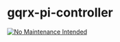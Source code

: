# gqrx-pi-controller
[![No Maintenance Intended](http://unmaintained.tech/badge.svg)](http://unmaintained.tech/)
